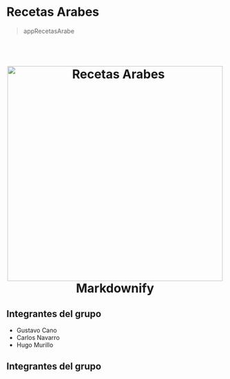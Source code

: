 # Recetas Arabes
> appRecetasArabe

<h1 align="center">
  <br>
  <a href="https://github.com/DevelopGroup-RecetasArabe/appRecetasArabe"><img src="https://i.pinimg.com/564x/53/f5/18/53f5185ac2c4275ef53daa3a05158e06.jpg" alt="Recetas Arabes" width="500"></a>
  <br>
  Markdownify
  <br>
</h1>

## Integrantes del grupo
 - Gustavo Cano
 - Carlos Navarro
 - Hugo Murillo
<a>
  
  ## Integrantes del grupo
